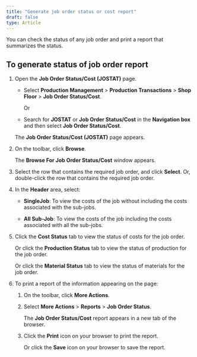 ```yaml
---
title: "Generate job order status or cost report"
draft: false
type: Article
---
```


You can check the status of any job order and print a report that summarizes the status.

## To generate status of job order report

1. Open the **Job Order Status/Cost (JOSTAT)** page.

    - Select **Production Management** > **Production Transactions** > **Shop Floor** > **Job Order Status/Cost**.

        Or

    - Search for **JOSTAT** or **Job Order Status/Cost** in the **Navigation box** and then select **Job Order Status/Cost**.

    The **Job Order Status/Cost (JOSTAT)** page appears.

2. On the toolbar, click **Browse**.

    The **Browse For Job Order Status/Cost** window appears.

3. Select the row that contains the required job order, and click **Select**. Or, double-click the row that contains the required job order.

4. In the **Header** area, select:

    - **SingleJob**: To view the costs of the job without including the costs associated with the sub-jobs.

    - **All Sub-Job**: To view the costs of the job including the costs associated with all the sub-jobs.

5. Click the **Cost Status** tab to view the status of costs for the job order.

    Or click the **Production Status** tab to view the status of production for the job order.

    Or click the **Material Status** tab to view the status of materials for the job order.

6. To print a report of the information appearing on the page:

    1. On the toolbar, click **More Actions**.

    2. Select **More Actions** > **Reports** > **Job Order Status**.

        The **Job Order Status/Cost** report appears in a new tab of the browser.

    3. Click the **Print** icon on your browser to print the report.

        Or click the **Save** icon on your browser to save the report.

​